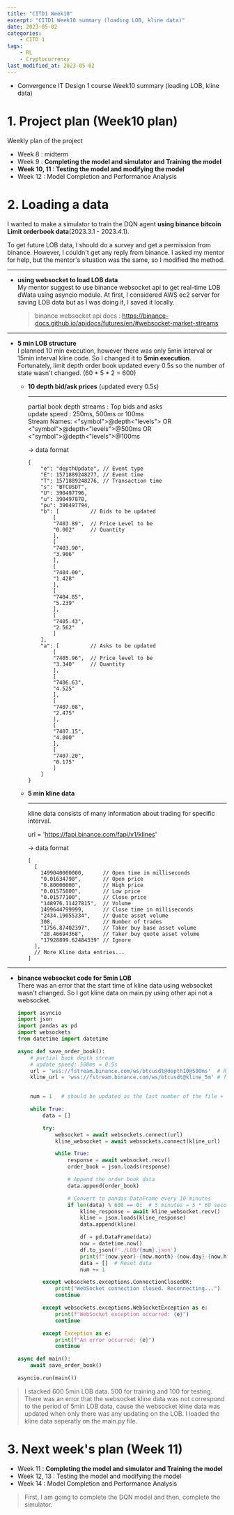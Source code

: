 ```yaml
---
title: "CITD1 Week10"
excerpt: "CITD1 Week10 summary (loading LOB, kline data)"
date: 2023-05-02
categories:
    - CITD 1
tags:
    - RL
    - Cryptocurrency
last_modified_at: 2023-05-02
---
```

- Convergence IT Design 1 course Week10 summary (loading LOB, kline data)


# 1. Project plan (Week10 plan)

Weekly plan of the project

- Week 8 : midterm  
- Week 9 : **Completing the model and simulator and Training the model**  
- **Week 10, 11 : Testing the model and modifying the model**  
- Week 12 : Model Completion and Performance Analysis



# 2. Loading a data  

I wanted to make a simulator to train the DQN agent **using binance bitcoin Limit orderbook data**(2023.3.1 - 2023.4.1).

To get future LOB data, I should do a survey and get a permission from binance. However, I couldn't get any reply from binance. I asked my mentor for help, but the mentor's situation was the same, so I modified the method. 

- - -

- **using websocket to load LOB data**  
  My mentor suggest to use binance websocket api to get real-time LOB dWata using asyncio module. At first, I considered AWS ec2 server for saving LOB data but as I was doing it, I saved it locally.

  > binance websocket api docs : <https://binance-docs.github.io/apidocs/futures/en/#websocket-market-streams>

- - -

- **5 min LOB structure**  
  I planned 10 min execution, however there was only 5min interval or 15min interval kline code. So I changed it to **5min execution**. Fortunately, limit depth order book updated every 0.5s so the number of state wasn't changed. (60 * 5 * 2 = 600)  

  - **10 depth bid/ask prices** (updated every 0.5s)  
    - - -
    partial book depth streams : Top bids and asks  
    update speed : 250ms, 500ms or 100ms  
    Stream Names: <"symbol">@depth<"levels"> OR <"symbol">@depth<"levels">@500ms OR <"symbol">@depth<"levels">@100ms

    $\rightarrow$ data format
    ```
    {
        "e": "depthUpdate", // Event type
        "E": 1571889248277, // Event time
        "T": 1571889248276, // Transaction time
        "s": "BTCUSDT",
        "U": 390497796,
        "u": 390497878,
        "pu": 390497794,
        "b": [          // Bids to be updated
            [
            "7403.89",  // Price Level to be
            "0.002"     // Quantity
            ],
            [
            "7403.90",
            "3.906"
            ],
            [
            "7404.00",
            "1.428"
            ],
            [
            "7404.85",
            "5.239"
            ],
            [
            "7405.43",
            "2.562"
            ]
        ],
        "a": [          // Asks to be updated
            [
            "7405.96",  // Price level to be
            "3.340"     // Quantity
            ],
            [
            "7406.63",
            "4.525"
            ],
            [
            "7407.08",
            "2.475"
            ],
            [
            "7407.15",
            "4.800"
            ],
            [
            "7407.20",
            "0.175"
            ]
        ]
    }
    ```

  - **5 min kline data**  
    - - -
    kline data consists of many information about trading for specific interval.  
    
    url = 'https://fapi.binance.com/fapi/v1/klines'

    $\rightarrow$ data format
    ```
    [
      [
        1499040000000,      // Open time in milliseconds
        "0.01634790",       // Open price
        "0.80000000",       // High price
        "0.01575800",       // Low price
        "0.01577100",       // Close price
        "148976.11427815",  // Volume
        1499644799999,      // Close time in milliseconds
        "2434.19055334",    // Quote asset volume
        308,                // Number of trades
        "1756.87402397",    // Taker buy base asset volume
        "28.46694368",      // Taker buy quote asset volume
        "17928899.62484339" // Ignore
      ],
      // More Kline data entries...
    ]
    ```

- - -

- **binance websocket code for 5min LOB**   
  There was an error that the start time of kline data using websocket wasn't changed. So I got kline data on main.py using other api not a websocket.

  ```python
  import asyncio
  import json
  import pandas as pd
  import websockets
  from datetime import datetime

  async def save_order_book():
      # partial book depth stream
      # update speed: 500ms = 0.5s
      url = 'wss://fstream.binance.com/ws/btcusdt@depth10@500ms'  # Replace with your desired symbol and depth level
      kline_url = 'wss://fstream.binance.com/ws/btcusdt@kline_5m' # for kline data using at last step

      
      num = 1   # should be updated as the last number of the file + 1

      while True:
          data = []

          try:
              websocket = await websockets.connect(url)
              kline_websocket = await websockets.connect(kline_url)

              while True:
                  response = await websocket.recv()
                  order_book = json.loads(response)

                  # Append the order book data
                  data.append(order_book)

                  # Convert to pandas DataFrame every 10 minutes
                  if len(data) % 600 == 0:  # 5 minutes = 5 * 60 seconds = 5 * 60 * 2 = 600 (0.5 seconds)
                      kline_response = await kline_websocket.recv()
                      kline = json.loads(kline_response)
                      data.append(kline)

                      df = pd.DataFrame(data)
                      now = datetime.now()
                      df.to_json(f'./LOB/{num}.json')
                      print(f"{now.year}-{now.month}-{now.day}-{now.hour}-{now.minute} Order book data saved to JSON file.")
                      data = []  # Reset data
                      num += 1

          except websockets.exceptions.ConnectionClosedOK:
              print("WebSocket connection closed. Reconnecting...")
              continue

          except websockets.exceptions.WebSocketException as e:
              print(f"WebSocket exception occurred: {e}")
              continue

          except Exception as e:
              print(f"An error occurred: {e}")
              continue

  async def main():
      await save_order_book()

  asyncio.run(main())
  ```
> I stacked 600 5min LOB data. 500 for training and 100 for testing.  
> There was an error that the websocket kline data was not correspond to the period of 5min LOB data, cause the websocket kline data was updated when only there was any updating on the LOB. I loaded the kline data seperatly on the main.py file.

# 3. Next week's plan (Week 11) 

- Week 11 : **Completing the model and simulator and Training the model**  
- Week 12, 13 : Testing the model and modifying the model  
- Week 14 : Model Completion and Performance Analysis

> First, I am going to complete the DQN model and then, complete the simulator.